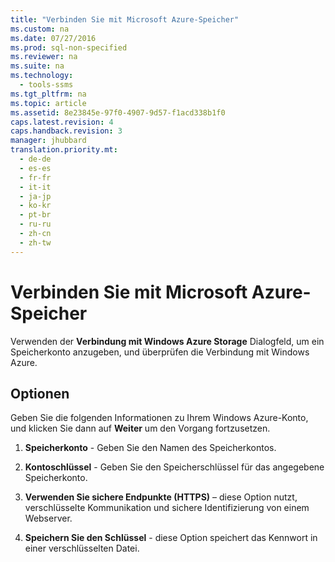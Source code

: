 ```yaml
---
title: "Verbinden Sie mit Microsoft Azure-Speicher"
ms.custom: na
ms.date: 07/27/2016
ms.prod: sql-non-specified
ms.reviewer: na
ms.suite: na
ms.technology: 
  - tools-ssms
ms.tgt_pltfrm: na
ms.topic: article
ms.assetid: 8e23845e-97f0-4907-9d57-f1acd338b1f0
caps.latest.revision: 4
caps.handback.revision: 3
manager: jhubbard
translation.priority.mt: 
  - de-de
  - es-es
  - fr-fr
  - it-it
  - ja-jp
  - ko-kr
  - pt-br
  - ru-ru
  - zh-cn
  - zh-tw
---
```

# Verbinden Sie mit Microsoft Azure-Speicher
Verwenden der **Verbindung mit Windows Azure Storage** Dialogfeld, um ein Speicherkonto anzugeben, und überprüfen die Verbindung mit Windows Azure.  
  
## Optionen  
Geben Sie die folgenden Informationen zu Ihrem Windows Azure-Konto, und klicken Sie dann auf **Weiter** um den Vorgang fortzusetzen.  
  
1.  **Speicherkonto** \- Geben Sie den Namen des Speicherkontos.  
  
2.  **Kontoschlüssel** \- Geben Sie den Speicherschlüssel für das angegebene Speicherkonto.  
  
3.  **Verwenden Sie sichere Endpunkte (HTTPS)** – diese Option nutzt, verschlüsselte Kommunikation und sichere Identifizierung von einem Webserver.  
  
4.  **Speichern Sie den Schlüssel** \- diese Option speichert das Kennwort in einer verschlüsselten Datei.  
  
